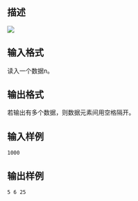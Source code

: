 ## 描述

<img border=0 src=http://60.191.162.158:8080/JudgeOnline/images/tsinghua/NO4/4_11.jpg>

## 输入格式

读入一个数据n。

## 输出格式

若输出有多个数据，则数据元素间用空格隔开。

## 输入样例

```plaintext
1000 
```

## 输出样例

```plaintext
5 6 25 
```



 



 

